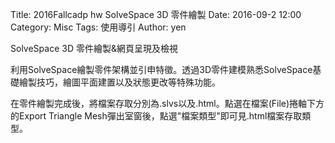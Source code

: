 Title: 2016Fallcadp hw SolveSpace 3D 零件繪製
Date: 2016-09-2 12:00
Category: Misc
Tags: 使用導引
Author: yen



<!-- PELICAN_END_SUMMARY -->

SolveSpace 3D 零件繪製&網頁呈現及檢視

</p>
利用SolveSpace繪製零件架構並引申特徵。透過3D零件建模熟悉SolveSpace基礎繪製技巧，繪圖平面建置以及狀態更改等特殊功能。
<p> 

<p>
在零件繪製完成後，將檔案存取分別為.slvs以及.html。點選在檔案(File)捲軸下方的Export Triangle Mesh彈出室窗後，點選"檔案類型"即可見.html檔案存取類型。
<p>
